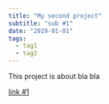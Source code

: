 ```yaml
---
title: "My second project"
subtitle: "sub #1"
date: "2019-01-01"
tags:
  - tag1
  - tag2
---
```


This project is about bla bla

[link #1](/404)
